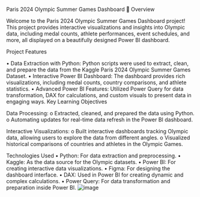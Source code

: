 Paris 2024 Olympic Summer Games Dashboard 🏅
Overview

Welcome to the Paris 2024 Olympic Summer Games Dashboard project! This project provides interactive visualizations and insights into Olympic data, including medal counts, athlete performances, event schedules, and more, all displayed on a beautifully designed Power BI dashboard.

Project Features

• Data Extraction with Python: Python scripts were used to extract, clean, and prepare the data from the Kaggle Paris 2024 Olympic Summer Games Dataset.
• Interactive Power BI Dashboard: The dashboard provides rich visualizations, including medal counts, country comparisons, and athlete statistics.
• Advanced Power BI Features: Utilized Power Query for data transformation, DAX for calculations, and custom visuals to present data in engaging ways. Key Learning Objectives

Data Processing: o Extracted, cleaned, and prepared the data using Python.
o Automating updates for real-time data refresh in the Power BI dashboard.

Interactive Visualizations:
o Built interactive dashboards tracking Olympic data, allowing users to explore the data from different angles.
o Visualized historical comparisons of countries and athletes in the Olympic Games.

Technologies Used
• Python: For data extraction and preprocessing.
• Kaggle: As the data source for the Olympic datasets.
• Power BI: For creating interactive data visualizations.
• Figma: For designing the dashboard interface.
• DAX: Used in Power BI for creating dynamic and complex calculations.
• Power Query: For data transformation and preparation inside Power BI.
![image](https://github.com/user-attachments/assets/2458c3d5-d699-42cb-94af-9869bb1dcfc0)
